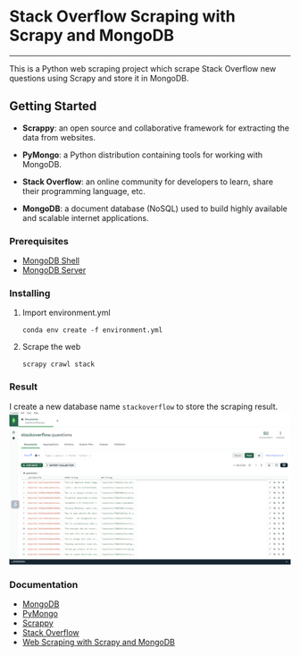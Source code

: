 # Stack Overflow Scraping with Scrapy and MongoDB
---------------------------------------------------------------------------------------------------------------------
This is a Python web scraping project which scrape Stack Overflow new questions using Scrapy and store it in MongoDB.

## Getting Started

- __Scrappy__: an open source and collaborative framework for extracting the data from websites.

- __PyMongo__: a Python distribution containing tools for working with MongoDB.

- __Stack Overflow__: an online community for developers to learn, share their programming language, etc.

- __MongoDB__: a document database (NoSQL) used to build highly available and scalable internet applications.

### Prerequisites
- [MongoDB Shell](https://downloads.mongodb.com/compass/mongosh-1.9.1-win32-x64.zip)
- [MongoDB Server](https://fastdl.mongodb.org/windows/mongodb-windows-x86_64-6.0.6-signed.msi)

### Installing

1. Import environment.yml
   ```
   conda env create -f environment.yml
   ```
2. Scrape the web
   ```
   scrapy crawl stack
   ```

### Result

I create a new database name `stackoverflow` to store the scraping result. 
![Alt text](image/store_database.png)

### Documentation

- [MongoDB](https://www.mongodb.com)
- [PyMongo](https://pymongo.readthedocs.io/en/stable/)
- [Scrappy](https://scrapy.org)
- [Stack Overflow](https://stackoverflow.com)
- [Web Scraping with Scrapy and MongoDB](https://realpython.com/web-scraping-with-scrapy-and-mongodb/#pymongo)
